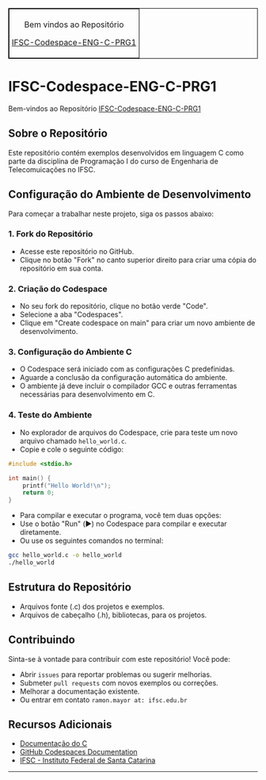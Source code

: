 <table align="center" border="1" cellpadding="5" cellspacing="0" style="border-collapse: collapse; border: 1px solid black;">
  <tr>
    <td style="border: 1px solid black; padding: 5px;">
      <p style="text-align: center;">Bem vindos ao Repositório</p>
      <p style="text-align: center;"><a href="https://rmayormartins.github.io/" target="_blank">IFSC-Codespace-ENG-C-PRG1</a></p>
    </td>
  </tr>
</table>

# IFSC-Codespace-ENG-C-PRG1

Bem-vindos ao Repositório [IFSC-Codespace-ENG-C-PRG1](https://rmayormartins.github.io/)

## Sobre o Repositório

Este repositório contém exemplos desenvolvidos em linguagem C como parte da disciplina de Programação I do curso de Engenharia de Telecomuicações no IFSC.

## Configuração do Ambiente de Desenvolvimento

Para começar a trabalhar neste projeto, siga os passos abaixo:

### 1. Fork do Repositório

- Acesse este repositório no GitHub.
- Clique no botão "Fork" no canto superior direito para criar uma cópia do repositório em sua conta.

### 2. Criação do Codespace

- No seu fork do repositório, clique no botão verde "Code".
- Selecione a aba "Codespaces".
- Clique em "Create codespace on main" para criar um novo ambiente de desenvolvimento.

### 3. Configuração do Ambiente C

- O Codespace será iniciado com as configurações C predefinidas.
- Aguarde a conclusão da configuração automática do ambiente.
- O ambiente já deve incluir o compilador GCC e outras ferramentas necessárias para desenvolvimento em C.

### 4. Teste do Ambiente

- No explorador de arquivos do Codespace, crie para teste um novo arquivo chamado `hello_world.c`.
- Copie e cole o seguinte código:

```c
#include <stdio.h>

int main() {
    printf("Hello World!\n");
    return 0;
}
```

- Para compilar e executar o programa, você tem duas opções:
- Use o botão "Run" (▶️) no Codespace para compilar e executar diretamente.
- Ou use os seguintes comandos no terminal:

```bash
gcc hello_world.c -o hello_world
./hello_world
```

## Estrutura do Repositório

- Arquivos fonte (.c) dos projetos e exemplos.
- Arquivos de cabeçalho (.h), bibliotecas, para os projetos.

## Contribuindo

Sinta-se à vontade para contribuir com este repositório! Você pode:

- Abrir ```issues``` para reportar problemas ou sugerir melhorias.
- Submeter ```pull requests``` com novos exemplos ou correções.
- Melhorar a documentação existente.
- Ou entrar em contato ```ramon.mayor at: ifsc.edu.br```

## Recursos Adicionais

- [Documentação do C](https://devdocs.io/c/)
- [GitHub Codespaces Documentation](https://docs.github.com/en/codespaces)
- [IFSC - Instituto Federal de Santa Catarina](https://www.ifsc.edu.br/)

---

